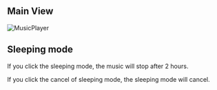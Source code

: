 ## Main View
![MusicPlayer](https://user-images.githubusercontent.com/51303547/60767901-38196500-a0f9-11e9-8c2f-b6eefd8bd771.jpg)

## Sleeping mode
If you click the sleeping mode, the music will stop after 2 hours.

If you click the cancel of sleeping mode, the sleeping mode will cancel.
